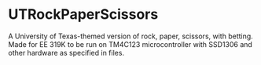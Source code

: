 # UTRockPaperScissors
A University of Texas-themed version of rock, paper, scissors, with betting. Made for EE 319K to be run on TM4C123 microcontroller
with SSD1306 and other hardware as specified in files.
